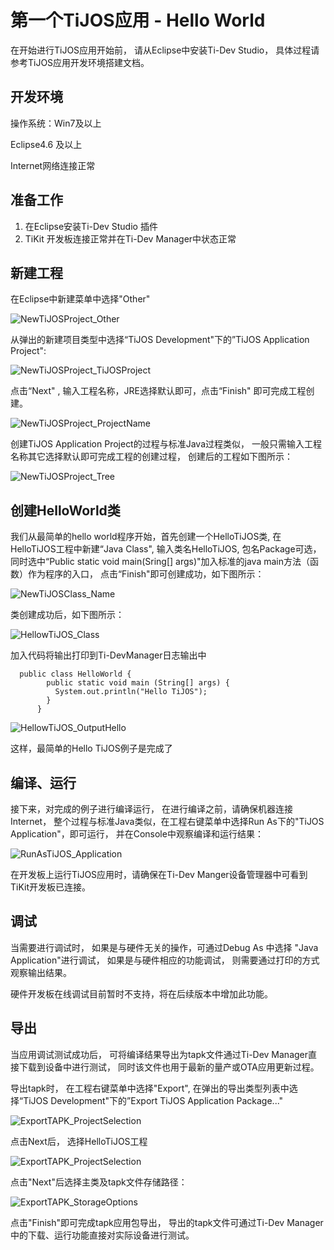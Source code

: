 # 第一个TiJOS应用 - Hello World

在开始进行TiJOS应用开始前， 请从Eclipse中安装Ti-Dev Studio， 具体过程请参考TiJOS应用开发环境搭建文档。

## 开发环境

操作系统：Win7及以上

Eclipse4.6 及以上

Internet网络连接正常

## 准备工作

1. 在Eclipse安装Ti-Dev Studio 插件
2. TiKit 开发板连接正常并在Ti-Dev Manager中状态正常

## 新建工程

在Eclipse中新建菜单中选择"Other"

![NewTiJOSProject_Other](.\img\NewTiJOSProject_Other.png)

从弹出的新建项目类型中选择“TiJOS Development"下的”TiJOS Application Project":



![NewTiJOSProject_TiJOSProject](.\img\NewTiJOSProject_TiJOSProject.png)

点击“Next" , 输入工程名称，JRE选择默认即可，点击“Finish" 即可完成工程创建。

![NewTiJOSProject_ProjectName](.\img\NewTiJOSProject_ProjectName.png)

创建TiJOS Application Project的过程与标准Java过程类似， 一般只需输入工程名称其它选择默认即可完成工程的创建过程， 创建后的工程如下图所示：

![NewTiJOSProject_Tree](.\img\NewTiJOSProject_Tree.png)

## 创建HelloWorld类

我们从最简单的hello world程序开始，首先创建一个HelloTiJOS类, 在HelloTiJOS工程中新建“Java Class", 输入类名HelloTiJOS,  包名Package可选，同时选中“Public static void main(Sring[] args)"加入标准的java main方法（函数）作为程序的入口， 点击“Finish"即可创建成功，如下图所示：

![NewTiJOSClass_Name](.\img\NewTiJOSClass_Name.png)

类创建成功后，如下图所示：

![HellowTiJOS_Class](.\img\HellowTiJOS_Class.png)

加入代码将输出打印到Ti-DevManager日志输出中

```
  public class HelloWorld {
        public static void main (String[] args) {
          System.out.println("Hello TiJOS");
        }
      }
```

![HellowTiJOS_OutputHello](.\img\HellowTiJOS_OutputHello.png)

这样，最简单的Hello TiJOS例子是完成了

## 编译、运行

接下来，对完成的例子进行编译运行， 在进行编译之前，请确保机器连接Internet， 整个过程与标准Java类似，在工程右键菜单中选择Run As下的"TiJOS Application"，即可运行， 并在Console中观察编译和运行结果：

![RunAsTiJOS_Application](.\img\RunAsTiJOS_Application.png)

在开发板上运行TiJOS应用时，请确保在Ti-Dev Manger设备管理器中可看到TiKit开发板已连接。

## 调试

当需要进行调试时， 如果是与硬件无关的操作，可通过Debug As 中选择 "Java Application"进行调试， 如果是与硬件相应的功能调试， 则需要通过打印的方式观察输出结果。

硬件开发板在线调试目前暂时不支持，将在后续版本中增加此功能。 

## 导出

当应用调试测试成功后， 可将编译结果导出为tapk文件通过Ti-Dev Manager直接下载到设备中进行测试， 同时该文件也用于最新的量产或OTA应用更新过程。

导出tapk时， 在工程右键菜单中选择"Export", 在弹出的导出类型列表中选择“TiJOS Development"下的”Export TiJOS Application Package..."

![ExportTAPK_ProjectSelection](.\img\ExportTAPK_Selection.png)

点击Next后， 选择HelloTiJOS工程

![ExportTAPK_ProjectSelection](.\img\ExportTAPK_ProjectSelection.png)

点击"Next"后选择主类及tapk文件存储路径：

![ExportTAPK_StorageOptions](.\img\ExportTAPK_StorageOptions.png)

点击"Finish"即可完成tapk应用包导出， 导出的tapk文件可通过Ti-Dev Manager中的下载、运行功能直接对实际设备进行测试。

